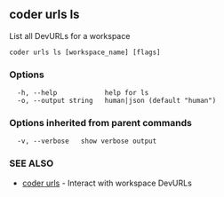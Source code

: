 ## coder urls ls

List all DevURLs for a workspace

```
coder urls ls [workspace_name] [flags]
```

### Options

```
  -h, --help            help for ls
  -o, --output string   human|json (default "human")
```

### Options inherited from parent commands

```
  -v, --verbose   show verbose output
```

### SEE ALSO

* [coder urls](coder_urls.md)	 - Interact with workspace DevURLs
